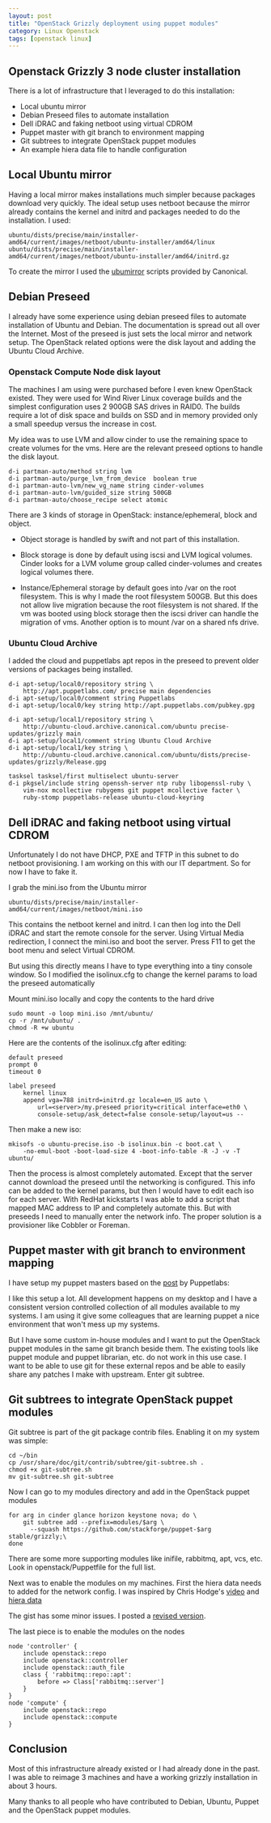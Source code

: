 ```yaml
---
layout: post
title: "OpenStack Grizzly deployment using puppet modules"
category: Linux Openstack 
tags: [openstack linux]
---
```

## Openstack Grizzly 3 node cluster installation

There is a lot of infrastructure that I leveraged to do this
installation:
- Local ubuntu mirror
- Debian Preseed files to automate installation
- Dell iDRAC and faking netboot using virtual CDROM
- Puppet master with git branch to environment mapping
- Git subtrees to integrate OpenStack puppet modules
- An example hiera data file to handle configuration

## Local Ubuntu mirror

Having a local mirror makes installations much simpler because
packages download very quickly. The ideal setup uses netboot because
the mirror already contains the kernel and initrd and packages needed
to do the installation. I used:

    ubuntu/dists/precise/main/installer-amd64/current/images/netboot/ubuntu-installer/amd64/linux
    ubuntu/dists/precise/main/installer-amd64/current/images/netboot/ubuntu-installer/amd64/initrd.gz

To create the mirror I used the [ubumirror][1] scripts provided by
Canonical.

## Debian Preseed

I already have some experience using debian preseed files to automate
installation of Ubuntu and Debian. The documentation is spread out all
over the Internet. Most of the preseed is just sets the local mirror
and network setup. The OpenStack related options were the disk layout
and adding the Ubuntu Cloud Archive.

### Openstack Compute Node disk layout

The machines I am using were purchased before I even knew OpenStack
existed. They were used for Wind River Linux coverage builds and the
simplest configuration uses 2 900GB SAS drives in RAID0. The builds
require a lot of disk space and builds on SSD and in memory provided
only a small speedup versus the increase in cost.

My idea was to use LVM and allow cinder to use the remaining space to
create volumes for the vms. Here are the relevant preseed options to
handle the disk layout.

    d-i partman-auto/method string lvm
    d-i partman-auto/purge_lvm_from_device  boolean true
    d-i partman-auto-lvm/new_vg_name string cinder-volumes
    d-i partman-auto-lvm/guided_size string 500GB
    d-i partman-auto/choose_recipe select atomic

There are 3 kinds of storage in OpenStack: instance/ephemeral, block and
object.

- Object storage is handled by swift and not part of this
  installation.

- Block storage is done by default using iscsi and LVM
  logical volumes. Cinder looks for a LVM volume group called
  cinder-volumes and creates logical volumes there.

- Instance/Ephemeral storage by default goes into /var on the root
  filesystem. This is why I made the root filesystem 500GB. But this
  does not allow live migration because the root filesystem is not
  shared. If the vm was booted using block storage then the iscsi
  driver can handle the migration of vms. Another option is to mount
  /var on a shared nfs drive.

### Ubuntu Cloud Archive

I added the cloud and puppetlabs apt repos in the preseed to prevent
older versions of packages being installed.

    d-i apt-setup/local0/repository string \
        http://apt.puppetlabs.com/ precise main dependencies
    d-i apt-setup/local0/comment string Puppetlabs
    d-i apt-setup/local0/key string http://apt.puppetlabs.com/pubkey.gpg

    d-i apt-setup/local1/repository string \
        http://ubuntu-cloud.archive.canonical.com/ubuntu precise-updates/grizzly main
    d-i apt-setup/local1/comment string Ubuntu Cloud Archive
    d-i apt-setup/local1/key string \
        http://ubuntu-cloud.archive.canonical.com/ubuntu/dists/precise-updates/grizzly/Release.gpg

    tasksel tasksel/first multiselect ubuntu-server
    d-i pkgsel/include string openssh-server ntp ruby libopenssl-ruby \
        vim-nox mcollective rubygems git puppet mcollective facter \
        ruby-stomp puppetlabs-release ubuntu-cloud-keyring

## Dell iDRAC and faking netboot using virtual CDROM 

Unfortunately I do not have DHCP, PXE and TFTP in this subnet to do
netboot provisioning. I am working on this with our IT department. So
for now I have to fake it.

I grab the mini.iso from the Ubuntu mirror

    ubuntu/dists/precise/main/installer-amd64/current/images/netboot/mini.iso

This contains the netboot kernel and initrd. I can then log into the
Dell iDRAC and start the remote console for the server. Using Virtual
Media redirection, I connect the mini.iso and boot the server. Press
F11 to get the boot menu and select Virtual CDROM.

But using this directly means I have to type everything into a tiny
console window. So I modified the isolinux.cfg to change the kernel
params to load the preseed automatically

Mount mini.iso locally and copy the contents to the hard drive

    sudo mount -o loop mini.iso /mnt/ubuntu/
    cp -r /mnt/ubuntu/ .
    chmod -R +w ubuntu

Here are the contents of the isolinux.cfg after editing:

    default preseed
    prompt 0
    timeout 0

    label preseed
        kernel linux
        append vga=788 initrd=initrd.gz locale=en_US auto \
            url=<server>/my.preseed priority=critical interface=eth0 \
            console-setup/ask_detect=false console-setup/layout=us --

Then make a new iso:

    mkisofs -o ubuntu-precise.iso -b isolinux.bin -c boot.cat \
        -no-emul-boot -boot-load-size 4 -boot-info-table -R -J -v -T ubuntu/

Then the process is almost completely automated. Except that the
server cannot download the preseed until the networking is
configured. This info can be added to the kernel params, but then I
would have to edit each iso for each server. With RedHat kickstarts I
was able to add a script that mapped MAC address to IP and completely
automate this. But with preseeds I need to manually enter the network
info. The proper solution is a provisioner like Cobbler or Foreman.

## Puppet master with git branch to environment mapping

I have setup my puppet masters based on the [post][2] by Puppetlabs:

I like this setup a lot. All development happens on my desktop and I
have a consistent version controlled collection of all modules
available to my systems. I am using it give some colleagues that are
learning puppet a nice environment that won't mess up my systems.

But I have some custom in-house modules and I want to put the
OpenStack puppet modules in the same git branch beside them. The
existing tools like puppet module and puppet librarian, etc. do not
work in this use case. I want to be able to use git for these external
repos and be able to easily share any patches I make with
upstream. Enter git subtree.

## Git subtrees to integrate OpenStack puppet modules

Git subtree is part of the git package contrib files. Enabling it on
my system was simple:

    cd ~/bin
    cp /usr/share/doc/git/contrib/subtree/git-subtree.sh .
    chmod +x git-subtree.sh
    mv git-subtree.sh git-subtree

Now I can go to my modules directory and add in the OpenStack puppet
modules

    for arg in cinder glance horizon keystone nova; do \
        git subtree add --prefix=modules/$arg \
          --squash https://github.com/stackforge/puppet-$arg stable/grizzly;\
    done

There are some more supporting modules like inifile, rabbitmq, apt,
vcs, etc. Look in openstack/Puppetfile for the full list.

Next was to enable the modules on my machines. First the hiera data
needs to added for the network config. I was inspired by Chris Hodge's
[video][3] and [hiera data][4]

The gist has some minor issues. I posted a [revised version][5].

The last piece is to enable the modules on the nodes
    
    node 'controller' {
        include openstack::repo
        include openstack::controller
        include openstack::auth_file
        class { 'rabbitmq::repo::apt':
            before => Class['rabbitmq::server']
        }
    }
    node 'compute' {
        include openstack::repo
        include openstack::compute
    }

## Conclusion

Most of this infrastructure already existed or I had already done in
the past. I was able to reimage 3 machines and have a working grizzly
installation in about 3 hours.

Many thanks to all people who have contributed to Debian, Ubuntu, Puppet and
the OpenStack puppet modules.

[1]: https://launchpad.net/ubumirror
[2]: https://puppetlabs.com/blog/git-workflow-and-puppet-environments/
[3]: http://www.youtube.com/watch?v=owpi1WF9dws
[4]: https://gist.github.com/ody/5718115
[5]: https://gist.github.com/kscherer/6383077
